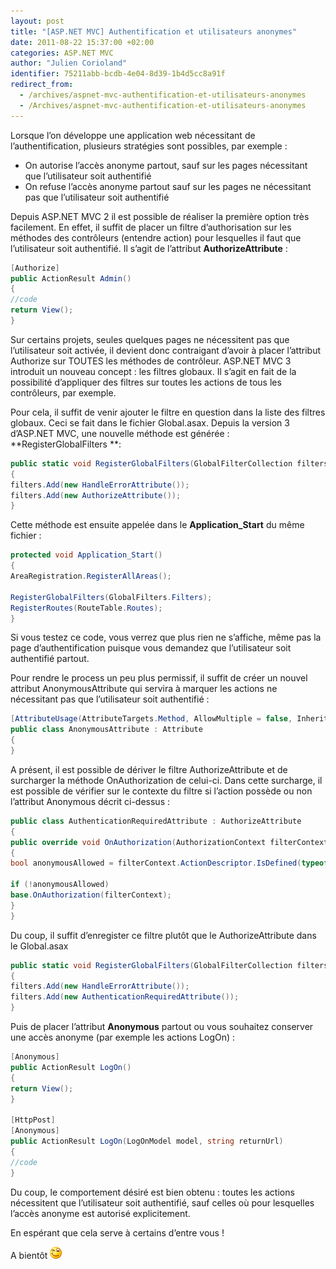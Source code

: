 ```yaml
---
layout: post
title: "[ASP.NET MVC] Authentification et utilisateurs anonymes"
date: 2011-08-22 15:37:00 +02:00
categories: ASP.NET MVC
author: "Julien Corioland"
identifier: 75211abb-bcdb-4e04-8d39-1b4d5cc8a91f
redirect_from:
  - /archives/aspnet-mvc-authentification-et-utilisateurs-anonymes
  - /Archives/aspnet-mvc-authentification-et-utilisateurs-anonymes
---
```


Lorsque l’on développe une application web nécessitant de l’authentification, plusieurs stratégies sont possibles, par exemple :

- On autorise l’accès anonyme partout, sauf sur les pages nécessitant que l’utilisateur soit authentifié
- On refuse l’accès anonyme partout sauf sur les pages ne nécessitant pas que l’utilisateur soit authentifié

Depuis ASP.NET MVC 2 il est possible de réaliser la première option très facilement. En effet, il suffit de placer un filtre d’authorisation sur les méthodes des contrôleurs (entendre action) pour lesquelles il faut que l’utilisateur soit authentifié. Il s’agit de l’attribut **AuthorizeAttribute** :

```csharp
[Authorize]
public ActionResult Admin()
{
//code
return View();
}
```

Sur certains projets, seules quelques pages ne nécessitent pas que l’utilisateur soit activée, il devient donc contraigant d’avoir à placer l’attribut Authorize sur TOUTES les méthodes de contrôleur. ASP.NET MVC 3 introduit un nouveau concept : les filtres globaux. Il s’agit en fait de la possibilité d’appliquer des filtres sur toutes les actions de tous les contrôleurs, par exemple.

Pour cela, il suffit de venir ajouter le filtre en question dans la liste des filtres globaux. Ceci se fait dans le fichier Global.asax. Depuis la version 3 d’ASP.NET MVC, une nouvelle méthode est générée : **RegisterGlobalFilters **:

```csharp
public static void RegisterGlobalFilters(GlobalFilterCollection filters)
{
filters.Add(new HandleErrorAttribute());
filters.Add(new AuthorizeAttribute());
}
```

Cette méthode est ensuite appelée dans le **Application_Start** du même fichier :

```csharp
protected void Application_Start()
{
AreaRegistration.RegisterAllAreas();

RegisterGlobalFilters(GlobalFilters.Filters);
RegisterRoutes(RouteTable.Routes);
}
```

Si vous testez ce code, vous verrez que plus rien ne s’affiche, même pas la page d’authentification puisque vous demandez que l’utilisateur soit authentifié partout.

Pour rendre le process un peu plus permissif, il suffit de créer un nouvel attribut AnonymousAttribute qui servira à marquer les actions ne nécessitant pas que l’utilisateur soit authentifié :

```csharp
[AttributeUsage(AttributeTargets.Method, AllowMultiple = false, Inherited = false)]
public class AnonymousAttribute : Attribute
{
}
```

A présent, il est possible de dériver le filtre AuthorizeAttribute et de surcharger la méthode OnAuthorization de celui-ci. Dans cette surcharge, il est possible de vérifier sur le contexte du filtre si l’action possède ou non l’attribut Anonymous décrit ci-dessus :

```csharp
public class AuthenticationRequiredAttribute : AuthorizeAttribute
{
public override void OnAuthorization(AuthorizationContext filterContext)
{
bool anonymousAllowed = filterContext.ActionDescriptor.IsDefined(typeof (AnonymousAttribute), false);

if (!anonymousAllowed)
base.OnAuthorization(filterContext);
}
}
```
Du coup, il suffit d’enregister ce filtre plutôt que le AuthorizeAttribute dans le Global.asax

```csharp
public static void RegisterGlobalFilters(GlobalFilterCollection filters)
{
filters.Add(new HandleErrorAttribute());
filters.Add(new AuthenticationRequiredAttribute());
}
```

Puis de placer l’attribut **Anonymous** partout ou vous souhaitez conserver une accès anonyme (par exemple les actions LogOn) :

```csharp
[Anonymous]
public ActionResult LogOn()
{
return View();
}

[HttpPost]
[Anonymous]
public ActionResult LogOn(LogOnModel model, string returnUrl)
{
//code
}
```

Du coup, le comportement désiré est bien obtenu : toutes les actions nécessitent que l’utilisateur soit authentifié, sauf celles où pour lesquelles l’accès anonyme est autorisé explicitement.

En espérant que cela serve à certains d’entre vous !

A bientôt ![image](/images/aspnet-mvc-authentification-et-utilisateurs-anonymes/ad93fd32-97b6-4147-b081-9089aec7b4c9.jpg)

